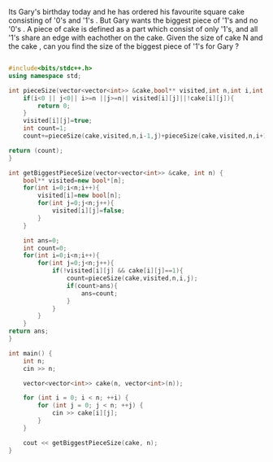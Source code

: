 Its Gary's birthday today and he has ordered his favourite square cake consisting of '0's and '1's . 
But Gary wants the biggest piece of '1's and no '0's . A piece of cake is defined as a part which consist of only '1's, and all '1's share an edge with eachother on the cake. 
Given the size of cake N and the cake , can you find the size of the biggest piece of '1's for Gary ?

```cpp

#include<bits/stdc++.h>
using namespace std;

int pieceSize(vector<vector<int>> &cake,bool** visited,int n,int i,int j){
    if(i<0 || j<0|| i>=n ||j>=n|| visited[i][j]||!cake[i][j]){
        return 0;
    }
    visited[i][j]=true;
    int count=1;
    count+=pieceSize(cake,visited,n,i-1,j)+pieceSize(cake,visited,n,i+1,j)+pieceSize(cake,visited,n,i,j-1)+pieceSize(cake,visited,n,i,j+1);

return (count);
}

int getBiggestPieceSize(vector<vector<int>> &cake, int n) {
    bool** visited=new bool*[n];
    for(int i=0;i<n;i++){
        visited[i]=new bool[n];
        for(int j=0;j<n;j++){
            visited[i][j]=false;
        }
    }

    int ans=0;
    int count=0;
    for(int i=0;i<n;i++){
        for(int j=0;j<n;j++){
            if(!visited[i][j] && cake[i][j]==1){
                count=pieceSize(cake,visited,n,i,j);
                if(count>ans){
                    ans=count;
                }
            }
        }
    }
return ans;
}

int main() {
    int n;
    cin >> n;

    vector<vector<int>> cake(n, vector<int>(n));

    for (int i = 0; i < n; ++i) {
        for (int j = 0; j < n; ++j) {
            cin >> cake[i][j];
        }
    }

    cout << getBiggestPieceSize(cake, n);
}

```
